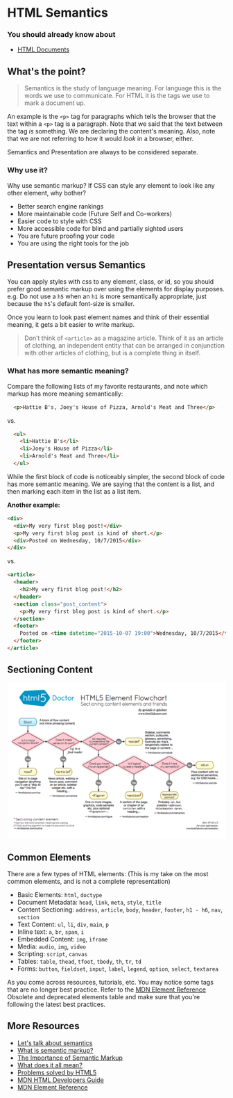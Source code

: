 # HTML Semantics

### You should already know about
* [HTML Documents](/units/html-documents/README.md)

## What's the point?
> Semantics is the study of language meaning. For language this is the words we use to communicate. For HTML it is the tags we use to mark a document up.

An example is the `<p>` tag for paragraphs which tells the browser that the text within a `<p>` tag is a paragraph. Note that we said that the text between the tag _is_ something. We are declaring the content's meaning. Also, note that we are not referring to how it would _look_ in a browser, either.

Semantics and Presentation are always to be considered separate.

### Why use it?

Why use semantic markup? If CSS can style any element to look like any other element, why bother?
- Better search engine rankings
- More maintainable code (Future Self and Co-workers)
- Easier code to style with CSS
- More accessible code for blind and partially sighted users
- You are future proofing your code
- You are using the right tools for the job

## Presentation versus Semantics

You can apply styles with css to any element, class, or id, so you should prefer good semantic markup over using the elements for display purposes. e.g. Do not use a `h5` when an `h1` is more semantically appropriate, just because the `h5`'s default font-size is smaller.

Once you learn to look past element names and think of their essential meaning, it gets a bit easier to write markup.

> Don’t think of `<article>` as a magazine article. Think of it as an article of clothing, an independent entity that can be arranged in conjunction with other articles of clothing, but is a complete thing in itself.

### What has more semantic meaning?

Compare the following lists of my favorite restaurants, and note which markup has more meaning semantically:

```html
  <p>Hattie B's, Joey's House of Pizza, Arnold's Meat and Three</p>
```

vs.

```html
  <ul>
    <li>Hattie B's</li>
    <li>Joey's House of Pizza</li>
    <li>Arnold's Meat and Three</li>
  </ul>
```

While the first block of code is noticeably simpler, the second block of code has more semantic meaning. We are saying that the content is a list, and then marking each item in the list as a list item.

**Another example:**

```html
<div>
  <div>My very first blog post!</div>
  <p>My very first blog post is kind of short.</p>
  <div>Posted on Wednesday, 10/7/2015</div>
</div>
```

vs.

```html
<article>
  <header>
    <h2>My very first blog post!</h2>
  </header>
  <section class="post_content">
    <p>My very first blog post is kind of short.</p>
  </section>
  <footer>
    Posted on <time datetime="2015-10-07 19:00">Wednesday, 10/7/2015</time>
  </footer>
</article>
```


## Sectioning Content
![Sectioning Chart](sectioning-flowchart.png)

## Common Elements
There are a few types of HTML elements:
(This is my take on the most common elements, and is not a complete representation)

- Basic Elements: `html`, `doctype`
- Document Metadata: `head`, `link`, `meta`, `style`, `title`
- Content Sectioning: `address`, `article`, `body`, `header`, `footer`, `h1 - h6`, `nav`, `section`
- Text Content: `ul`, `li`, `div`, `main`, `p`
- Inline text: `a`, `br`, `span`, `i`
- Embedded Content: `img`, `iframe`
- Media: `audio`, `img`, `video`
- Scripting: `script`, `canvas`
- Tables: `table`, `thead`, `tfoot`, `tbody`, `th`, `tr`, `td`
- Forms: `button`, `fieldset`, `input`, `label`, `legend`, `option`, `select`, `textarea`

As you come across resources, tutorials, etc. You may notice some tags that are no longer best practice. Refer to the [MDN Element Reference](https://developer.mozilla.org/en-US/docs/Web/HTML/Element) Obsolete and deprecated elements table and make sure that you're following the latest best practices.

## More Resources

* [Let's talk about semantics](http://html5doctor.com/lets-talk-about-semantics/)
* [What is semantic markup?](http://www.tyssendesign.com.au/articles/faqs/what-is-semantic-mark-up/)
* [The Importance of Semantic Markup](http://shapeshed.com/the_importance_of_semantic_markup/)
* [What does it all mean?](http://diveintohtml5.info/semantics.html)
* [Problems solved by HTML5](https://developer.mozilla.org/en-US/docs/Web/Guide/HTML/Sections_and_Outlines_of_an_HTML5_document)
* [MDN HTML Developers Guide](https://developer.mozilla.org/en-US/docs/Web/Guide/HTML)
* [MDN Element Reference](https://developer.mozilla.org/en-US/docs/Web/HTML/Element)
